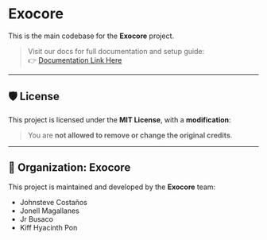 # Exocore

This is the main codebase for the **Exocore** project.

> Visit our docs for full documentation and setup guide:  
👉 [Documentation Link Here](https://example.com/docs) 
---

## 🛡 License

This project is licensed under the **MIT License**, with a **modification**:  
> You are **not allowed to remove or change the original credits**.

---

## 👥 Organization: Exocore

This project is maintained and developed by the **Exocore** team:

- Johnsteve Costaños  
- Jonell Magallanes  
- Jr Busaco  
- Kiff Hyacinth Pon